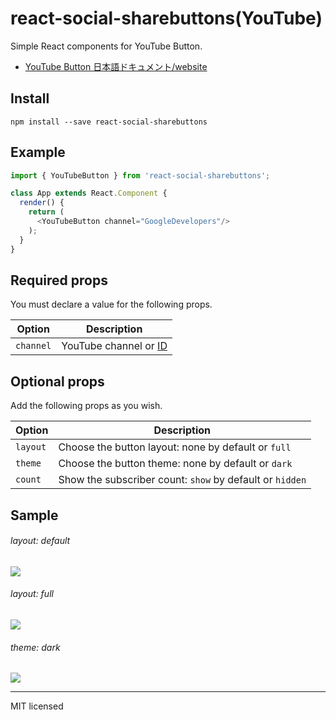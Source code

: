 # react-social-sharebuttons(YouTube)
Simple React components for YouTube Button.

- [YouTube Button 日本語ドキュメント/website]()

## Install
```
npm install --save react-social-sharebuttons
```

## Example
```javascript
import { YouTubeButton } from 'react-social-sharebuttons';

class App extends React.Component {
  render() {
    return (
      <YouTubeButton channel="GoogleDevelopers"/>
    );
  }
}
```


## Required props
You must declare a value for the following props.

Option|Description
------|-----
`channel`| YouTube channel or [ID](https://www.youtube.com/account_advanced)

## Optional props

Add the following props as you wish.

Option|Description
---|---
`layout`|Choose the button layout: none by default or `full`
`theme`|Choose the button theme: none by default or `dark`
`count`|Show the subscriber count: `show` by default or `hidden`


## Sample

###### layout: default
![](http://i.imgur.com/KgwALRf.png)

###### layout: full
![](http://i.imgur.com/TncIZRp.png)

###### theme: dark
![](http://i.imgur.com/bo3sepp.png)

---
MIT licensed
